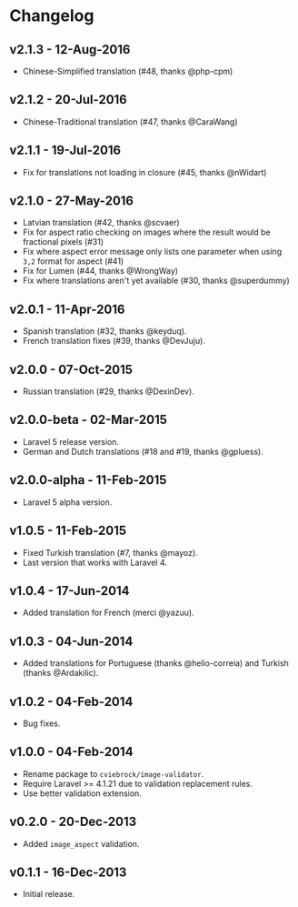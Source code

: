 # Changelog

## v2.1.3 - 12-Aug-2016

- Chinese-Simplified translation (#48, thanks @php-cpm)


## v2.1.2 - 20-Jul-2016

- Chinese-Traditional translation (#47, thanks @CaraWang)


## v2.1.1 - 19-Jul-2016

- Fix for translations not loading in closure (#45, thanks @nWidart)


## v2.1.0 - 27-May-2016

- Latvian translation (#42, thanks @scvaer)
- Fix for aspect ratio checking on images where the result would be fractional pixels (#31)
- Fix where aspect error message only lists one parameter when using `3,2` format for aspect (#41)
- Fix for Lumen (#44, thanks @WrongWay)
- Fix where translations aren't yet available (#30, thanks @superdummy)


## v2.0.1 - 11-Apr-2016

- Spanish translation (#32, thanks @keyduq).
- French translation fixes (#39, thanks @DevJuju).


## v2.0.0 - 07-Oct-2015

- Russian translation (#29, thanks @DexinDev).


## v2.0.0-beta - 02-Mar-2015

- Laravel 5 release version.
- German and Dutch translations (#18 and #19, thanks @gpluess).


## v2.0.0-alpha - 11-Feb-2015

- Laravel 5 alpha version.


## v1.0.5 - 11-Feb-2015

- Fixed Turkish translation (#7, thanks @mayoz).
- Last version that works with Laravel 4.


## v1.0.4 - 17-Jun-2014

- Added translation for French (merci @yazuu).


## v1.0.3 - 04-Jun-2014

- Added translations for Portuguese (thanks @helio-correia) and Turkish (thanks @Ardakilic).


## v1.0.2 - 04-Feb-2014

- Bug fixes.


## v1.0.0 - 04-Feb-2014

- Rename package to `cviebrock/image-validator`.
- Require Laravel >= 4.1.21 due to validation replacement rules.
- Use better validation extension.


## v0.2.0 - 20-Dec-2013

- Added `image_aspect` validation.


## v0.1.1 - 16-Dec-2013

- Initial release.
